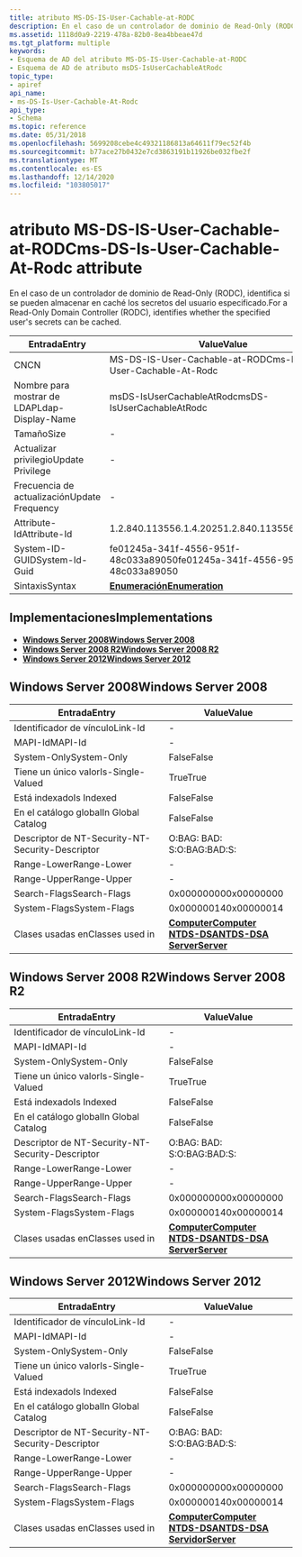 ```yaml
---
title: atributo MS-DS-IS-User-Cachable-at-RODC
description: En el caso de un controlador de dominio de Read-Only (RODC), identifica si se pueden almacenar en caché los secretos del usuario especificado.
ms.assetid: 1118d0a9-2219-478a-82b0-8ea4bbeae47d
ms.tgt_platform: multiple
keywords:
- Esquema de AD del atributo MS-DS-IS-User-Cachable-at-RODC
- Esquema de AD de atributo msDS-IsUserCachableAtRodc
topic_type:
- apiref
api_name:
- ms-DS-Is-User-Cachable-At-Rodc
api_type:
- Schema
ms.topic: reference
ms.date: 05/31/2018
ms.openlocfilehash: 5699208cebe4c49321186813a64611f79ec52f4b
ms.sourcegitcommit: b77ace27b0432e7cd3863191b11926be032fbe2f
ms.translationtype: MT
ms.contentlocale: es-ES
ms.lasthandoff: 12/14/2020
ms.locfileid: "103805017"
---
```

# <a name="ms-ds-is-user-cachable-at-rodc-attribute"></a><span data-ttu-id="e0eb3-105">atributo MS-DS-IS-User-Cachable-at-RODC</span><span class="sxs-lookup"><span data-stu-id="e0eb3-105">ms-DS-Is-User-Cachable-At-Rodc attribute</span></span>

<span data-ttu-id="e0eb3-106">En el caso de un controlador de dominio de Read-Only (RODC), identifica si se pueden almacenar en caché los secretos del usuario especificado.</span><span class="sxs-lookup"><span data-stu-id="e0eb3-106">For a Read-Only Domain Controller (RODC), identifies whether the specified user's secrets can be cached.</span></span>



| <span data-ttu-id="e0eb3-107">Entrada</span><span class="sxs-lookup"><span data-stu-id="e0eb3-107">Entry</span></span> | <span data-ttu-id="e0eb3-108">Value</span><span class="sxs-lookup"><span data-stu-id="e0eb3-108">Value</span></span> |
|-------------------|--------------------------------------|
| <span data-ttu-id="e0eb3-109">CN</span><span class="sxs-lookup"><span data-stu-id="e0eb3-109">CN</span></span>                | <span data-ttu-id="e0eb3-110">MS-DS-IS-User-Cachable-at-RODC</span><span class="sxs-lookup"><span data-stu-id="e0eb3-110">ms-DS-Is-User-Cachable-At-Rodc</span></span>       |
| <span data-ttu-id="e0eb3-111">Nombre para mostrar de LDAP</span><span class="sxs-lookup"><span data-stu-id="e0eb3-111">Ldap-Display-Name</span></span> | <span data-ttu-id="e0eb3-112">msDS-IsUserCachableAtRodc</span><span class="sxs-lookup"><span data-stu-id="e0eb3-112">msDS-IsUserCachableAtRodc</span></span>            |
| <span data-ttu-id="e0eb3-113">Tamaño</span><span class="sxs-lookup"><span data-stu-id="e0eb3-113">Size</span></span>              | \-                                   |
| <span data-ttu-id="e0eb3-114">Actualizar privilegio</span><span class="sxs-lookup"><span data-stu-id="e0eb3-114">Update Privilege</span></span>  | \-                                   |
| <span data-ttu-id="e0eb3-115">Frecuencia de actualización</span><span class="sxs-lookup"><span data-stu-id="e0eb3-115">Update Frequency</span></span>  | \-                                   |
| <span data-ttu-id="e0eb3-116">Attribute-Id</span><span class="sxs-lookup"><span data-stu-id="e0eb3-116">Attribute-Id</span></span>      | <span data-ttu-id="e0eb3-117">1.2.840.113556.1.4.2025</span><span class="sxs-lookup"><span data-stu-id="e0eb3-117">1.2.840.113556.1.4.2025</span></span>              |
| <span data-ttu-id="e0eb3-118">System-ID-GUID</span><span class="sxs-lookup"><span data-stu-id="e0eb3-118">System-Id-Guid</span></span>    | <span data-ttu-id="e0eb3-119">fe01245a-341f-4556-951f-48c033a89050</span><span class="sxs-lookup"><span data-stu-id="e0eb3-119">fe01245a-341f-4556-951f-48c033a89050</span></span> |
| <span data-ttu-id="e0eb3-120">Sintaxis</span><span class="sxs-lookup"><span data-stu-id="e0eb3-120">Syntax</span></span>            | [<span data-ttu-id="e0eb3-121">**Enumeración**</span><span class="sxs-lookup"><span data-stu-id="e0eb3-121">**Enumeration**</span></span>](s-enumeration.md) |



## <a name="implementations"></a><span data-ttu-id="e0eb3-122">Implementaciones</span><span class="sxs-lookup"><span data-stu-id="e0eb3-122">Implementations</span></span>

-   [<span data-ttu-id="e0eb3-123">**Windows Server 2008**</span><span class="sxs-lookup"><span data-stu-id="e0eb3-123">**Windows Server 2008**</span></span>](#windows-server-2008)
-   [<span data-ttu-id="e0eb3-124">**Windows Server 2008 R2**</span><span class="sxs-lookup"><span data-stu-id="e0eb3-124">**Windows Server 2008 R2**</span></span>](#windows-server-2008-r2)
-   [<span data-ttu-id="e0eb3-125">**Windows Server 2012**</span><span class="sxs-lookup"><span data-stu-id="e0eb3-125">**Windows Server 2012**</span></span>](#windows-server-2012)

## <a name="windows-server-2008"></a><span data-ttu-id="e0eb3-126">Windows Server 2008</span><span class="sxs-lookup"><span data-stu-id="e0eb3-126">Windows Server 2008</span></span>



| <span data-ttu-id="e0eb3-127">Entrada</span><span class="sxs-lookup"><span data-stu-id="e0eb3-127">Entry</span></span> | <span data-ttu-id="e0eb3-128">Value</span><span class="sxs-lookup"><span data-stu-id="e0eb3-128">Value</span></span> |
|------------------------|--------------------------------------------------------------------------------------------------------------------------|
| <span data-ttu-id="e0eb3-129">Identificador de vínculo</span><span class="sxs-lookup"><span data-stu-id="e0eb3-129">Link-Id</span></span>                | \-                                                                                                                       |
| <span data-ttu-id="e0eb3-130">MAPI-Id</span><span class="sxs-lookup"><span data-stu-id="e0eb3-130">MAPI-Id</span></span>                | \-                                                                                                                       |
| <span data-ttu-id="e0eb3-131">System-Only</span><span class="sxs-lookup"><span data-stu-id="e0eb3-131">System-Only</span></span>            | <span data-ttu-id="e0eb3-132">False</span><span class="sxs-lookup"><span data-stu-id="e0eb3-132">False</span></span>                                                                                                                    |
| <span data-ttu-id="e0eb3-133">Tiene un único valor</span><span class="sxs-lookup"><span data-stu-id="e0eb3-133">Is-Single-Valued</span></span>       | <span data-ttu-id="e0eb3-134">True</span><span class="sxs-lookup"><span data-stu-id="e0eb3-134">True</span></span>                                                                                                                     |
| <span data-ttu-id="e0eb3-135">Está indexado</span><span class="sxs-lookup"><span data-stu-id="e0eb3-135">Is Indexed</span></span>             | <span data-ttu-id="e0eb3-136">False</span><span class="sxs-lookup"><span data-stu-id="e0eb3-136">False</span></span>                                                                                                                    |
| <span data-ttu-id="e0eb3-137">En el catálogo global</span><span class="sxs-lookup"><span data-stu-id="e0eb3-137">In Global Catalog</span></span>      | <span data-ttu-id="e0eb3-138">False</span><span class="sxs-lookup"><span data-stu-id="e0eb3-138">False</span></span>                                                                                                                    |
| <span data-ttu-id="e0eb3-139">Descriptor de NT-Security-</span><span class="sxs-lookup"><span data-stu-id="e0eb3-139">NT-Security-Descriptor</span></span> | <span data-ttu-id="e0eb3-140">O:BAG: BAD: S:</span><span class="sxs-lookup"><span data-stu-id="e0eb3-140">O:BAG:BAD:S:</span></span>                                                                                                             |
| <span data-ttu-id="e0eb3-141">Range-Lower</span><span class="sxs-lookup"><span data-stu-id="e0eb3-141">Range-Lower</span></span>            | \-                                                                                                                       |
| <span data-ttu-id="e0eb3-142">Range-Upper</span><span class="sxs-lookup"><span data-stu-id="e0eb3-142">Range-Upper</span></span>            | \-                                                                                                                       |
| <span data-ttu-id="e0eb3-143">Search-Flags</span><span class="sxs-lookup"><span data-stu-id="e0eb3-143">Search-Flags</span></span>           | <span data-ttu-id="e0eb3-144">0x00000000</span><span class="sxs-lookup"><span data-stu-id="e0eb3-144">0x00000000</span></span>                                                                                                               |
| <span data-ttu-id="e0eb3-145">System-Flags</span><span class="sxs-lookup"><span data-stu-id="e0eb3-145">System-Flags</span></span>           | <span data-ttu-id="e0eb3-146">0x00000014</span><span class="sxs-lookup"><span data-stu-id="e0eb3-146">0x00000014</span></span>                                                                                                               |
| <span data-ttu-id="e0eb3-147">Clases usadas en</span><span class="sxs-lookup"><span data-stu-id="e0eb3-147">Classes used in</span></span>        | [<span data-ttu-id="e0eb3-148">**Computer**</span><span class="sxs-lookup"><span data-stu-id="e0eb3-148">**Computer**</span></span>](c-computer.md)<br/> [<span data-ttu-id="e0eb3-149">**NTDS-DSA**</span><span class="sxs-lookup"><span data-stu-id="e0eb3-149">**NTDS-DSA**</span></span>](c-ntdsdsa.md)<br/> [<span data-ttu-id="e0eb3-150">**Server**</span><span class="sxs-lookup"><span data-stu-id="e0eb3-150">**Server**</span></span>](c-server.md)<br/> |



## <a name="windows-server-2008-r2"></a><span data-ttu-id="e0eb3-151">Windows Server 2008 R2</span><span class="sxs-lookup"><span data-stu-id="e0eb3-151">Windows Server 2008 R2</span></span>



| <span data-ttu-id="e0eb3-152">Entrada</span><span class="sxs-lookup"><span data-stu-id="e0eb3-152">Entry</span></span> | <span data-ttu-id="e0eb3-153">Value</span><span class="sxs-lookup"><span data-stu-id="e0eb3-153">Value</span></span> |
|------------------------|--------------------------------------------------------------------------------------------------------------------------|
| <span data-ttu-id="e0eb3-154">Identificador de vínculo</span><span class="sxs-lookup"><span data-stu-id="e0eb3-154">Link-Id</span></span>                | \-                                                                                                                       |
| <span data-ttu-id="e0eb3-155">MAPI-Id</span><span class="sxs-lookup"><span data-stu-id="e0eb3-155">MAPI-Id</span></span>                | \-                                                                                                                       |
| <span data-ttu-id="e0eb3-156">System-Only</span><span class="sxs-lookup"><span data-stu-id="e0eb3-156">System-Only</span></span>            | <span data-ttu-id="e0eb3-157">False</span><span class="sxs-lookup"><span data-stu-id="e0eb3-157">False</span></span>                                                                                                                    |
| <span data-ttu-id="e0eb3-158">Tiene un único valor</span><span class="sxs-lookup"><span data-stu-id="e0eb3-158">Is-Single-Valued</span></span>       | <span data-ttu-id="e0eb3-159">True</span><span class="sxs-lookup"><span data-stu-id="e0eb3-159">True</span></span>                                                                                                                     |
| <span data-ttu-id="e0eb3-160">Está indexado</span><span class="sxs-lookup"><span data-stu-id="e0eb3-160">Is Indexed</span></span>             | <span data-ttu-id="e0eb3-161">False</span><span class="sxs-lookup"><span data-stu-id="e0eb3-161">False</span></span>                                                                                                                    |
| <span data-ttu-id="e0eb3-162">En el catálogo global</span><span class="sxs-lookup"><span data-stu-id="e0eb3-162">In Global Catalog</span></span>      | <span data-ttu-id="e0eb3-163">False</span><span class="sxs-lookup"><span data-stu-id="e0eb3-163">False</span></span>                                                                                                                    |
| <span data-ttu-id="e0eb3-164">Descriptor de NT-Security-</span><span class="sxs-lookup"><span data-stu-id="e0eb3-164">NT-Security-Descriptor</span></span> | <span data-ttu-id="e0eb3-165">O:BAG: BAD: S:</span><span class="sxs-lookup"><span data-stu-id="e0eb3-165">O:BAG:BAD:S:</span></span>                                                                                                             |
| <span data-ttu-id="e0eb3-166">Range-Lower</span><span class="sxs-lookup"><span data-stu-id="e0eb3-166">Range-Lower</span></span>            | \-                                                                                                                       |
| <span data-ttu-id="e0eb3-167">Range-Upper</span><span class="sxs-lookup"><span data-stu-id="e0eb3-167">Range-Upper</span></span>            | \-                                                                                                                       |
| <span data-ttu-id="e0eb3-168">Search-Flags</span><span class="sxs-lookup"><span data-stu-id="e0eb3-168">Search-Flags</span></span>           | <span data-ttu-id="e0eb3-169">0x00000000</span><span class="sxs-lookup"><span data-stu-id="e0eb3-169">0x00000000</span></span>                                                                                                               |
| <span data-ttu-id="e0eb3-170">System-Flags</span><span class="sxs-lookup"><span data-stu-id="e0eb3-170">System-Flags</span></span>           | <span data-ttu-id="e0eb3-171">0x00000014</span><span class="sxs-lookup"><span data-stu-id="e0eb3-171">0x00000014</span></span>                                                                                                               |
| <span data-ttu-id="e0eb3-172">Clases usadas en</span><span class="sxs-lookup"><span data-stu-id="e0eb3-172">Classes used in</span></span>        | [<span data-ttu-id="e0eb3-173">**Computer**</span><span class="sxs-lookup"><span data-stu-id="e0eb3-173">**Computer**</span></span>](c-computer.md)<br/> [<span data-ttu-id="e0eb3-174">**NTDS-DSA**</span><span class="sxs-lookup"><span data-stu-id="e0eb3-174">**NTDS-DSA**</span></span>](c-ntdsdsa.md)<br/> [<span data-ttu-id="e0eb3-175">**Server**</span><span class="sxs-lookup"><span data-stu-id="e0eb3-175">**Server**</span></span>](c-server.md)<br/> |



## <a name="windows-server-2012"></a><span data-ttu-id="e0eb3-176">Windows Server 2012</span><span class="sxs-lookup"><span data-stu-id="e0eb3-176">Windows Server 2012</span></span>



| <span data-ttu-id="e0eb3-177">Entrada</span><span class="sxs-lookup"><span data-stu-id="e0eb3-177">Entry</span></span> | <span data-ttu-id="e0eb3-178">Value</span><span class="sxs-lookup"><span data-stu-id="e0eb3-178">Value</span></span> |
|------------------------|--------------------------------------------------------------------------------------------------------------------------|
| <span data-ttu-id="e0eb3-179">Identificador de vínculo</span><span class="sxs-lookup"><span data-stu-id="e0eb3-179">Link-Id</span></span>                | \-                                                                                                                       |
| <span data-ttu-id="e0eb3-180">MAPI-Id</span><span class="sxs-lookup"><span data-stu-id="e0eb3-180">MAPI-Id</span></span>                | \-                                                                                                                       |
| <span data-ttu-id="e0eb3-181">System-Only</span><span class="sxs-lookup"><span data-stu-id="e0eb3-181">System-Only</span></span>            | <span data-ttu-id="e0eb3-182">False</span><span class="sxs-lookup"><span data-stu-id="e0eb3-182">False</span></span>                                                                                                                    |
| <span data-ttu-id="e0eb3-183">Tiene un único valor</span><span class="sxs-lookup"><span data-stu-id="e0eb3-183">Is-Single-Valued</span></span>       | <span data-ttu-id="e0eb3-184">True</span><span class="sxs-lookup"><span data-stu-id="e0eb3-184">True</span></span>                                                                                                                     |
| <span data-ttu-id="e0eb3-185">Está indexado</span><span class="sxs-lookup"><span data-stu-id="e0eb3-185">Is Indexed</span></span>             | <span data-ttu-id="e0eb3-186">False</span><span class="sxs-lookup"><span data-stu-id="e0eb3-186">False</span></span>                                                                                                                    |
| <span data-ttu-id="e0eb3-187">En el catálogo global</span><span class="sxs-lookup"><span data-stu-id="e0eb3-187">In Global Catalog</span></span>      | <span data-ttu-id="e0eb3-188">False</span><span class="sxs-lookup"><span data-stu-id="e0eb3-188">False</span></span>                                                                                                                    |
| <span data-ttu-id="e0eb3-189">Descriptor de NT-Security-</span><span class="sxs-lookup"><span data-stu-id="e0eb3-189">NT-Security-Descriptor</span></span> | <span data-ttu-id="e0eb3-190">O:BAG: BAD: S:</span><span class="sxs-lookup"><span data-stu-id="e0eb3-190">O:BAG:BAD:S:</span></span>                                                                                                             |
| <span data-ttu-id="e0eb3-191">Range-Lower</span><span class="sxs-lookup"><span data-stu-id="e0eb3-191">Range-Lower</span></span>            | \-                                                                                                                       |
| <span data-ttu-id="e0eb3-192">Range-Upper</span><span class="sxs-lookup"><span data-stu-id="e0eb3-192">Range-Upper</span></span>            | \-                                                                                                                       |
| <span data-ttu-id="e0eb3-193">Search-Flags</span><span class="sxs-lookup"><span data-stu-id="e0eb3-193">Search-Flags</span></span>           | <span data-ttu-id="e0eb3-194">0x00000000</span><span class="sxs-lookup"><span data-stu-id="e0eb3-194">0x00000000</span></span>                                                                                                               |
| <span data-ttu-id="e0eb3-195">System-Flags</span><span class="sxs-lookup"><span data-stu-id="e0eb3-195">System-Flags</span></span>           | <span data-ttu-id="e0eb3-196">0x00000014</span><span class="sxs-lookup"><span data-stu-id="e0eb3-196">0x00000014</span></span>                                                                                                               |
| <span data-ttu-id="e0eb3-197">Clases usadas en</span><span class="sxs-lookup"><span data-stu-id="e0eb3-197">Classes used in</span></span>        | [<span data-ttu-id="e0eb3-198">**Computer**</span><span class="sxs-lookup"><span data-stu-id="e0eb3-198">**Computer**</span></span>](c-computer.md)<br/> [<span data-ttu-id="e0eb3-199">**NTDS-DSA**</span><span class="sxs-lookup"><span data-stu-id="e0eb3-199">**NTDS-DSA**</span></span>](c-ntdsdsa.md)<br/> [<span data-ttu-id="e0eb3-200">**Servidor**</span><span class="sxs-lookup"><span data-stu-id="e0eb3-200">**Server**</span></span>](c-server.md)<br/> |



 

 





